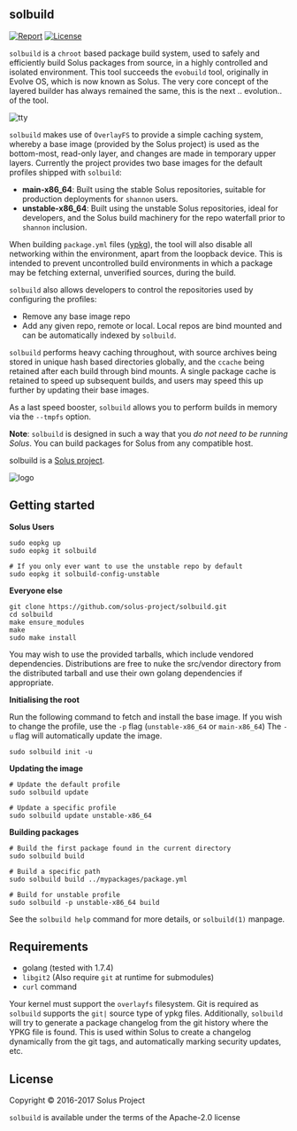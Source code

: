 solbuild
--------

[![Report](https://goreportcard.com/badge/github.com/solus-project/solbuild)](https://goreportcard.com/report/github.com/solus-project/solbuild) [![License](https://img.shields.io/badge/License-Apache%202.0-blue.svg)](https://opensource.org/licenses/Apache-2.0)

`solbuild` is a `chroot` based package build system, used to safely and efficiently build Solus packages from source, in a highly controlled and isolated environment. This tool succeeds the `evobuild` tool, originally in Evolve OS, which is now known as Solus. The very core concept of the layered builder has always remained the same, this is the next .. evolution.. of the tool.

![tty](https://raw.githubusercontent.com/solus-project/solbuild/master/.github/building.gif)

`solbuild` makes use of `OverlayFS` to provide a simple caching system, whereby a base image (provided by the Solus project) is used as the bottom-most, read-only layer, and changes are made in temporary upper layers. Currently the project provides two base images for the default profiles shipped with `solbuild`:

 - **main-x86_64**: Built using the stable Solus repositories, suitable for production deployments for `shannon` users.
 - **unstable-x86_64**: Built using the unstable Solus repositories, ideal for developers, and the Solus build machinery for the repo waterfall prior to `shannon` inclusion.

When building `package.yml` files ([ypkg](https://github.com/solus-project/ypkg)), the tool will also disable all networking within the environment, apart from the loopback device. This is intended to prevent uncontrolled build environments in which a package may be fetching external, unverified sources, during the build.

`solbuild` also allows developers to control the repositories used by configuring the profiles:

 - Remove any base image repo
 - Add any given repo, remote or local. Local repos are bind mounted and can be automatically indexed by `solbuild`.

`solbuild` performs heavy caching throughout, with source archives being stored in unique hash based directories globally, and the `ccache` being retained after each build through bind mounts. A single package cache is retained to speed up subsequent builds, and users may speed this up further by updating their base images.

As a last speed booster, `solbuild` allows you to perform builds in memory via the `--tmpfs` option.

**Note**: `solbuild` is designed in such a way that you *do not need to be running Solus*. You can build packages for Solus from any compatible host.


solbuild is a [Solus project](https://solus-project.com/).

![logo](https://build.solus-project.com/logo.png)


Getting started
----------------

**Solus Users**

    sudo eopkg up
    sudo eopkg it solbuild

    # If you only ever want to use the unstable repo by default
    sudo eopkg it solbuild-config-unstable

**Everyone else**

    git clone https://github.com/solus-project/solbuild.git
    cd solbuild
    make ensure_modules
    make
    sudo make install

You may wish to use the provided tarballs, which include vendored dependencies.
Distributions are free to nuke the src/vendor directory from the distributed
tarball and use their own golang dependencies if appropriate.

**Initialising the root**

Run the following command to fetch and install the base image. If you wish
to change the profile, use the `-p` flag (`unstable-x86_64` or `main-x86_64`)
The `-u` flag will automatically update the image.

    sudo solbuild init -u

**Updating the image**

    # Update the default profile
    sudo solbuild update

    # Update a specific profile
    sudo solbuild update unstable-x86_64

**Building packages**

    # Build the first package found in the current directory
    sudo solbuild build

    # Build a specific path
    sudo solbuild build ../mypackages/package.yml

    # Build for unstable profile
    sudo solbuild -p unstable-x86_64 build

See the `solbuild help` command for more details, or `solbuild(1)` manpage.

Requirements
------------

 - golang (tested with 1.7.4)
 - `libgit2` (Also require `git` at runtime for submodules)
 - `curl` command

Your kernel must support the `overlayfs` filesystem.
Git is required as `solbuild` supports the `git|` source type of ypkg files. Additionally, `solbuild` will try to generate a package changelog from the git history where the YPKG file is found. This is used within Solus to create a changelog dynamically from the git tags, and automatically marking security updates, etc.

License
-------

Copyright © 2016-2017 Solus Project

`solbuild` is available under the terms of the Apache-2.0 license
